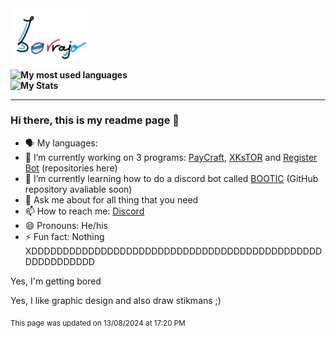 <div style="display: flex; flex-direction: column; font-weight: bolder;">
<picture> <img height="25%" width="25%" src= "https://github.com/b0rrajo/b0rrajo/blob/main/IMG_0128.JPG"> </picture>
<picture> <img width=270 title="My most used languages" src="https://github-readme-stats.vercel.app/api/top-langs?username=b0rrajo&layout=compact&langs_count=8&card_width=320&theme=catppuccin_mocha&"></picture>
<picture> <img width=312,3 title="My Stats" src="https://github-readme-stats.vercel.app/api?username=b0rrajo&show_icons=true&theme=catppuccin_mocha&card_width=320&"/></picture>
</div>

---

### Hi there, this is my readme page 👋
- 🗣️ My languages: 
- 🔭 I’m currently working on 3 programs: [PayCraft](https://github.com/b0rrajo/PayCraft-Systems), [XKsTOR](https://github.com/b0rrajo/XKsTOR) and [Register Bot](https://github.com/b0rrajo/Register-Bot) (repositories here)
- 🌱 I’m currently learning how to do a discord bot called [BOOTIC](https://github.com/b0rrajo/BOTTIC) (GitHub repository avaliable soon)
- 💬 Ask me about for all thing that you need
- 📫 How to reach me: [Discord](https://discordapp.com/users/698132997601361970)
- 😄 Pronouns: He/his
- ⚡ Fun fact: Nothing XDDDDDDDDDDDDDDDDDDDDDDDDDDDDDDDDDDDDDDDDDDDDDDDDDDDDDDDDD

Yes, I'm getting bored

Yes, I like graphic design and also draw stikmans ;)

<sub>This page was updated on 13/08/2024 at 17:20 PM</sub>

<!--
**b0rrajo/b0rrajo** is a ✨ _special_ ✨ repository because its `README.md` (this file) appears on your GitHub profile.

Here are some ideas to get you started:

- 🔭 I’m currently working on ...
- 🌱 I’m currently learning ...
- 👯 I’m looking to collaborate on ...
- 🤔 I’m looking for help with ...
- 💬 Ask me about ...
- 📫 How to reach me: ...
- 😄 Pronouns: ...
- ⚡ Fun fact: ...
-->
